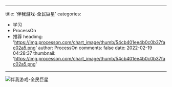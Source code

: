 
---
title: '伴我游戏-全民巨星'
categories: 
 - 学习
 - ProcessOn
 - 推荐
headimg: 'https://img.processon.com/chart_image/thumb/54cb401ee4b0c0b37fac02a5.png'
author: ProcessOn
comments: false
date: 2022-02-19 04:28:37
thumbnail: 'https://img.processon.com/chart_image/thumb/54cb401ee4b0c0b37fac02a5.png'
---

<div>   
<img class="thumb" alt="伴我游戏-全民巨星" src="https://img.processon.com/chart_image/thumb/54cb401ee4b0c0b37fac02a5.png" referrerpolicy="no-referrer">
<p></p>  
</div>
            